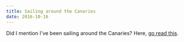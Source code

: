 ```yaml
---
title: Sailing around the Canaries
date: 2016-10-16
---
```


Did I mention I've been sailing around the Canaries? Here, [go read this](https://pjcollins.org/cruising-the-canaries/).